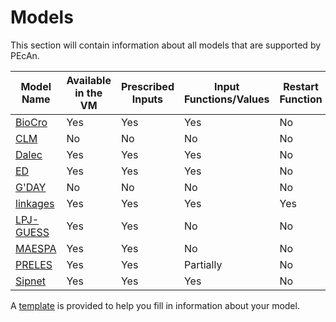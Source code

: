 # Models

This section will contain information about all models that are supported by PEcAn.

| Model Name | Available in the VM | Prescribed Inputs | Input Functions/Values | Restart Function |
| -- | -- | -- | -- | -- |
| [BioCro](biocro.md) | Yes | Yes | Yes| No |
| [CLM](clm.md) | No | No | No| No |
| [Dalec](dalec.md) | Yes | Yes | Yes| No |
| [ED](ed.md) | Yes | Yes | Yes| No |
| [G'DAY](gday.md) | No | No | No| No |
| [linkages](linkages.md) | Yes | Yes | Yes| Yes |
| [LPJ-GUESS](lpj-guess.md) | Yes | Yes | No | No |
| [MAESPA](maespa.md) | Yes | Yes | No | No |
| [PRELES](preles.md) | Yes | Yes | Partially | No |
| [Sipnet](sipnet.md) | Yes | Yes | Yes| No |

A [template](template.md) is provided to help you fill in information about your model.


